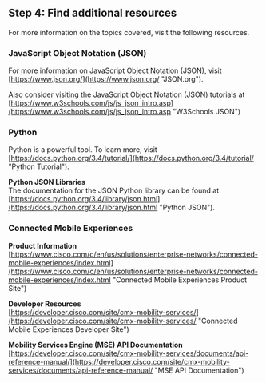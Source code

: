 ## Step 4: Find additional resources

For more information on the topics covered, visit the following resources.

### JavaScript Object Notation (JSON)

For more information on JavaScript Object Notation (JSON), visit [https://www.json.org/](https://www.json.org/ "JSON.org").

Also consider visiting the JavaScript Object Notation (JSON) tutorials at [https://www.w3schools.com/js/js_json_intro.asp](https://www.w3schools.com/js/js_json_intro.asp "W3Schools JSON")

### Python

Python is a powerful tool. To learn more, visit [https://docs.python.org/3.4/tutorial/](https://docs.python.org/3.4/tutorial/ "Python Tutorial").

**Python JSON Libraries**<br>
The documentation for the JSON Python library can be found at [https://docs.python.org/3.4/library/json.html](https://docs.python.org/3.4/library/json.html "Python JSON").

### Connected Mobile Experiences

**Product Information**<br>
[https://www.cisco.com/c/en/us/solutions/enterprise-networks/connected-mobile-experiences/index.html](https://www.cisco.com/c/en/us/solutions/enterprise-networks/connected-mobile-experiences/index.html "Connected Mobile Experiences Product Site")

**Developer Resources**<br>
[https://developer.cisco.com/site/cmx-mobility-services/](https://developer.cisco.com/site/cmx-mobility-services/ "Connected Mobile Experiences Developer Site")

**Mobility Services Engine (MSE) API Documentation**<br>
[https://developer.cisco.com/site/cmx-mobility-services/documents/api-reference-manual/](https://developer.cisco.com/site/cmx-mobility-services/documents/api-reference-manual/ "MSE API Documentation")<br><br>
